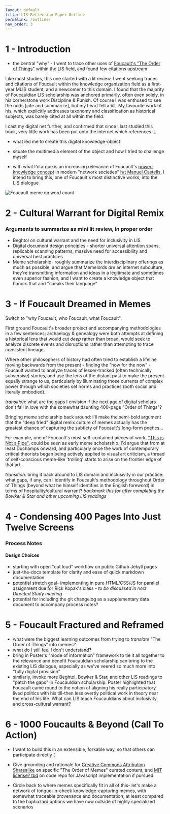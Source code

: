 ```yaml
---
layout: default
title: LIS Reflection Paper Outline
permalink: /outline/
nav_order: 3
---
```


# 1 - Introduction

* the central "why" - I went to trace other uses of [Foucault's "The Order of Things"](https://en.wikipedia.org/wiki/The_Order_of_Things) within the LIS field, and found few citations upstream


Like most studies, this one started with a lit review. I went seeking traces and citations of Foucault within the knowledge organization field as a first-year MLIS student, and a newcomer to this domain. I found that the majority of Foucauldian LIS scholarship was anchored primarily, often even solely, in his cornerstone work Discipline & Punish. Of course I was enthused to see the nods [cite and summarize], but my heart fell a bit. My favourite work of his, which explicitly addresses taxonomy and classification as historical subjects, was barely cited at all within the field.

I cast my digital net further, and confirmed that since I last studied this book, very little work has been put onto the internet which references it. 

* what led me to create this digital knowledge-object
*  situate the multimedia element of the object and how I tried to challenge myself


* with what I'd argue is an increasing relevance of Foucault's [power-knowledge concept](https://en.wikipedia.org/wiki/Power-knowledge) in modern "network societies" [h/t Manuel Castells](https://www.hiig.de/en/revisiting-castells-network-society/amp/), I intend to bring this, one of Foucault's most distinctive works, into the LIS dialogue

![Foucault meme on word count](../memes/foucaultwordcount.jpg)

# 2 - Cultural Warrant for Digital Remix

### Arguments to summarize as mini lit review, in proper order

* Beghtol on cultural warrant and the need for inclusivity in LIS
* Digital document design principles - shorter universal attention spans, replicable scanning patterns, massive need for accessibility and universal best practices
* Meme scholarship- roughly summarize the interdisciplinary offerings as much as possible, and argue that Memelords *are* an internet subculture, they're transmitting information and ideas in a legitimate and sometimes even superior fashion, and I want to create a knowledge object that honors that and "speaks their language"

# 3 - If Foucault Dreamed in Memes

Switch to "why Foucault, who Foucault, what Foucault". 

First ground Foucault's broader project and accompanying methodologies in a few sentences; archaelogy & genealogy were both attempts at defining a historical lens that would cut *deep* rather than broad, would seek to analyze discrete events and disruptions rather than attempting to trace consistent lineage.

Where other philosophers of history had often tried to establish a lifeline moving backwards from the present - finding the "how for the now" - Foucault wanted to analyze traces of lesser-tracked (often technically subversive) stories, and use the lens of the distant past to make the present equally strange to us, particularly by illuminating those currents of complex power through which societies set norms and practices (both social and literally embodied).

*transition*: what are the gaps I envision if the next age of digital scholars don't fall in love with the somewhat daunting 400-page "Order of Things"?

Bringing meme scholarship back around: I'll make the semi-bold argument that the "deep fried" digital remix culture of memes actually has the greatest chance of capturing the subtlety of Foucault's long-form poetics... 

For example, one of Foucault's most self-contained pieces of work, ["This is Not a Pipe"](https://arthistoryunstuffed.com/michel-foucault-representation-pipe/), could be seen as early meme scholarship. I'd argue that from at least Duchamps onward, and particularly once the work of contemporary critical theorists began being actively applied to visual art criticism, a thread of self-conscious meme-like 'trolling' starts to arise on the frontier edge of that art.

*transition*: bring it back around to LIS domain and inclusivity in our practice: what gaps, if any, can I identify in Foucault's methodology throughout Order of Things (beyond what he himself identifies in the English foreword) in terms of hospitality/cultural warrant? *bookmark this for after completing the Bowker & Star and other upcoming LIS readings*

# 4 - Condensing 400 Pages Into Just Twelve Screens

### Process Notes

#### Design Choices

* starting with open "out loud" workflow on public Github Jekyll pages
* just-the-docs template for clarity and ease of quick markdown documentation
* potential stretch goal- implementing in pure HTML/CSS/JS for parallel assignment due for Rick Kopak's class - *to be discussed in next Directed Study meeting*
* potential for including the git changelog as a supplementary data document to accompany process notes?

# 5 - Foucault Fractured and Reframed

* what were the biggest learning outcomes from trying to *translate* "The Order of Things" into memes?
* what do I still feel I don't understand?
* bring in Poster's "mode of information" framework to tie it all together to the relevance and benefit Foucauldian scholarship can bring to the existing LIS dialogue, especially as we've veered so much more into "fully digital provision"
* similarly, invoke more Beghtol, Bowker & Star, and other LIS readings to "patch the gaps" in Foucauldian scholarship. Poster highlighted that Foucault came round to the notion of aligning his really participatory lived politics with his till-then less overtly political work in theory near the end of his life. What can LIS teach Foucauldians about inclusivity and cross-cultural warrant?

# 6 - 1000 Foucaults & Beyond (Call To Action)

* I want to build this in an extensible, forkable way, so that others can participate directly (

* Give grounding and rationale for [Creative Commons Attribution Sharealike](https://creativecommons.org/licenses/by-sa/4.0/) on specific "The Order of Memes" curated content, and [MIT license? tbd](https://opensource.org/licenses/MIT) on code repo for Javascript implementation if pursued

* Circle back to where memes specifically fit in all of this- let's make a network of tongue-in-cheek knowledge-capturing memes, with somewhat traceable provenance and documentation, at least compared to the haphazard options we have now outside of highly specialized scenarios
